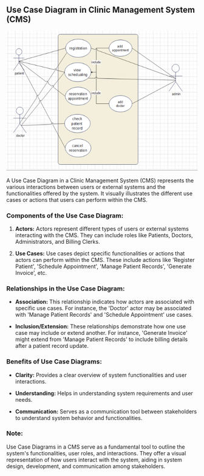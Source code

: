 ## Use Case Diagram in Clinic Management System (CMS)

![Alt text](Use-cases.png "Use-Case-Diagram")

A Use Case Diagram in a Clinic Management System (CMS) represents the various interactions between users or external systems and the functionalities offered by the system. It visually illustrates the different use cases or actions that users can perform within the CMS.

### Components of the Use Case Diagram:
1. **Actors:** Actors represent different types of users or external systems interacting with the CMS. They can include roles like Patients, Doctors, Administrators, and Billing Clerks.

2. **Use Cases:** Use cases depict specific functionalities or actions that actors can perform within the CMS. These include actions like 'Register Patient', 'Schedule Appointment', 'Manage Patient Records', 'Generate Invoice', etc.

### Relationships in the Use Case Diagram:
- **Association:** This relationship indicates how actors are associated with specific use cases. For instance, the 'Doctor' actor may be associated with 'Manage Patient Records' and 'Schedule Appointment' use cases.
  
- **Inclusion/Extension:** These relationships demonstrate how one use case may include or extend another. For instance, 'Generate Invoice' might extend from 'Manage Patient Records' to include billing details after a patient record update.

### Benefits of Use Case Diagrams:
- **Clarity:** Provides a clear overview of system functionalities and user interactions.
  
- **Understanding:** Helps in understanding system requirements and user needs.
  
- **Communication:** Serves as a communication tool between stakeholders to understand system behavior and functionalities.

### Note:
Use Case Diagrams in a CMS serve as a fundamental tool to outline the system's functionalities, user roles, and interactions. They offer a visual representation of how users interact with the system, aiding in system design, development, and communication among stakeholders.
